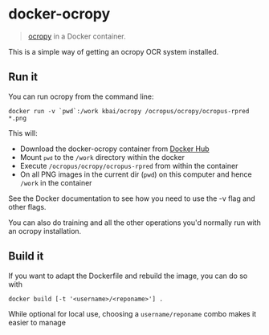 docker-ocropy
=============

> [ocropy](https://github.com/tmbdev/ocropy) in a Docker container.

This is a simple way of getting an ocropy OCR system installed.

## Run it

You can run ocropy from the command line:

    docker run -v `pwd`:/work kbai/ocropy /ocropus/ocropy/ocropus-rpred *.png

This will:

  * Download the docker-ocropy container from [Docker Hub](https://hub.docker.com/r/kbai/ocropy)
  * Mount <code>`pwd`</code> to the `/work` directory within the docker
  * Execute `/ocropus/ocropy/ocropus-rpred` from within the container
  * On all PNG images in the current dir (`pwd`) on this computer and hence `/work` in the container

See the Docker documentation to see how you need to use the -v flag and other flags.

You can also do training and all the other operations you'd normally run with an ocropy installation.

## Build it

If you want to adapt the Dockerfile and rebuild the image, you can do so with

    docker build [-t '<username>/<reponame>'] .

While optional for local use, choosing a `username/reponame` combo makes it easier to manage
